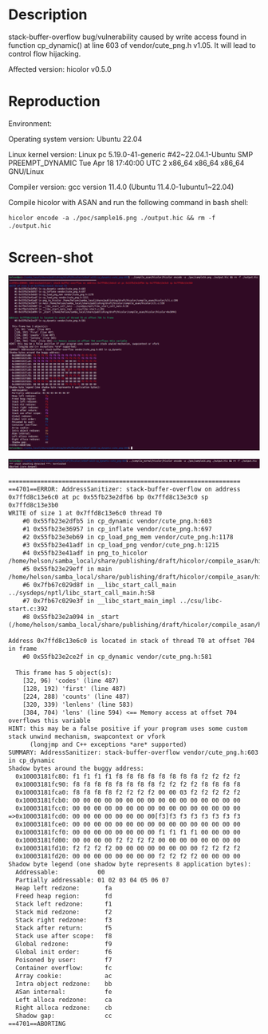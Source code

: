 # Description

stack-buffer-overflow bug/vulnerability caused by write access found in function cp_dynamic() at line 603 of vendor/cute_png.h v1.05. It will lead to control flow hijacking.



Affected version: hicolor v0.5.0



# Reproduction

Environment:



Operating system version: Ubuntu 22.04



Linux kernel version: Linux pc 5.19.0-41-generic #42~22.04.1-Ubuntu SMP PREEMPT_DYNAMIC Tue Apr 18 17:40:00 UTC 2 x86_64 x86_64 x86_64 GNU/Linux



Compiler version: gcc version 11.4.0 (Ubuntu 11.4.0-1ubuntu1~22.04)



Compile hicolor with ASAN and run the following command in bash shell:

```shell
hicolor encode -a ./poc/sample16.png ./output.hic && rm -f ./output.hic
```



# Screen-shot

![image-20240530223831738](vulDescription.assets/image-20240530223831738.png)



![image-20240530223921086](vulDescription.assets/image-20240530223921086.png)



```shell
=================================================================
==4701==ERROR: AddressSanitizer: stack-buffer-overflow on address 0x7ffd8c13e6c0 at pc 0x55fb23e2dfb6 bp 0x7ffd8c13e3c0 sp 0x7ffd8c13e3b0
WRITE of size 1 at 0x7ffd8c13e6c0 thread T0
    #0 0x55fb23e2dfb5 in cp_dynamic vendor/cute_png.h:603
    #1 0x55fb23e36957 in cp_inflate vendor/cute_png.h:697
    #2 0x55fb23e3eb69 in cp_load_png_mem vendor/cute_png.h:1178
    #3 0x55fb23e41adf in cp_load_png vendor/cute_png.h:1215
    #4 0x55fb23e41adf in png_to_hicolor /home/helson/samba_local/share/publishing/draft/hicolor/compile_asan/hicolor/cli.c:106
    #5 0x55fb23e29eff in main /home/helson/samba_local/share/publishing/draft/hicolor/compile_asan/hicolor/cli.c:558
    #6 0x7fb67c029d8f in __libc_start_call_main ../sysdeps/nptl/libc_start_call_main.h:58
    #7 0x7fb67c029e3f in __libc_start_main_impl ../csu/libc-start.c:392
    #8 0x55fb23e2a094 in _start (/home/helson/samba_local/share/publishing/draft/hicolor/compile_asan/hicolor/hicolor+0x5094)

Address 0x7ffd8c13e6c0 is located in stack of thread T0 at offset 704 in frame
    #0 0x55fb23e2ce2f in cp_dynamic vendor/cute_png.h:581

  This frame has 5 object(s):
    [32, 96) 'codes' (line 487)
    [128, 192) 'first' (line 487)
    [224, 288) 'counts' (line 487)
    [320, 339) 'lenlens' (line 583)
    [384, 704) 'lens' (line 594) <== Memory access at offset 704 overflows this variable
HINT: this may be a false positive if your program uses some custom stack unwind mechanism, swapcontext or vfork
      (longjmp and C++ exceptions *are* supported)
SUMMARY: AddressSanitizer: stack-buffer-overflow vendor/cute_png.h:603 in cp_dynamic
Shadow bytes around the buggy address:
  0x10003181fc80: f1 f1 f1 f1 f8 f8 f8 f8 f8 f8 f8 f8 f2 f2 f2 f2
  0x10003181fc90: f8 f8 f8 f8 f8 f8 f8 f8 f2 f2 f2 f2 f8 f8 f8 f8
  0x10003181fca0: f8 f8 f8 f8 f2 f2 f2 f2 00 00 03 f2 f2 f2 f2 f2
  0x10003181fcb0: 00 00 00 00 00 00 00 00 00 00 00 00 00 00 00 00
  0x10003181fcc0: 00 00 00 00 00 00 00 00 00 00 00 00 00 00 00 00
=>0x10003181fcd0: 00 00 00 00 00 00 00 00[f3]f3 f3 f3 f3 f3 f3 f3
  0x10003181fce0: 00 00 00 00 00 00 00 00 00 00 00 00 00 00 00 00
  0x10003181fcf0: 00 00 00 00 00 00 00 00 f1 f1 f1 f1 00 00 00 00
  0x10003181fd00: 00 00 00 00 f2 f2 f2 f2 00 00 00 00 00 00 00 00
  0x10003181fd10: f2 f2 f2 f2 00 00 00 00 00 00 00 00 f2 f2 f2 f2
  0x10003181fd20: 00 00 00 00 00 00 00 00 f2 f2 f2 f2 00 00 00 00
Shadow byte legend (one shadow byte represents 8 application bytes):
  Addressable:           00
  Partially addressable: 01 02 03 04 05 06 07 
  Heap left redzone:       fa
  Freed heap region:       fd
  Stack left redzone:      f1
  Stack mid redzone:       f2
  Stack right redzone:     f3
  Stack after return:      f5
  Stack use after scope:   f8
  Global redzone:          f9
  Global init order:       f6
  Poisoned by user:        f7
  Container overflow:      fc
  Array cookie:            ac
  Intra object redzone:    bb
  ASan internal:           fe
  Left alloca redzone:     ca
  Right alloca redzone:    cb
  Shadow gap:              cc
==4701==ABORTING

```

